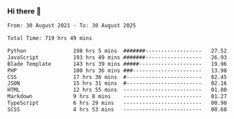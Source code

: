 ### Hi there 👋

<!--
**dominoto/dominoto** is a ✨ _special_ ✨ repository because its `README.md` (this file) appears on your GitHub profile.

Here are some ideas to get you started:

- 🔭 I’m currently working on ...
- 🌱 I’m currently learning ...
- 👯 I’m looking to collaborate on ...
- 🤔 I’m looking for help with ...
- 💬 Ask me about ...
- 📫 How to reach me: ...
- 😄 Pronouns: ...
- ⚡ Fun fact: ...
-->
<!--START_SECTION:waka-->

```txt
From: 30 August 2021 - To: 30 August 2025

Total Time: 719 hrs 49 mins

Python               198 hrs 5 mins  #######------------------   27.52 %
JavaScript           193 hrs 49 mins #######------------------   26.93 %
Blade Template       143 hrs 39 mins #####--------------------   19.96 %
PHP                  100 hrs 36 mins ###----------------------   13.98 %
CSS                  17 hrs 36 mins  #------------------------   02.45 %
JSON                 15 hrs 31 mins  #------------------------   02.16 %
HTML                 12 hrs 55 mins  -------------------------   01.80 %
Markdown             9 hrs 8 mins    -------------------------   01.27 %
TypeScript           6 hrs 29 mins   -------------------------   00.90 %
SCSS                 4 hrs 53 mins   -------------------------   00.68 %
```

<!--END_SECTION:waka-->

